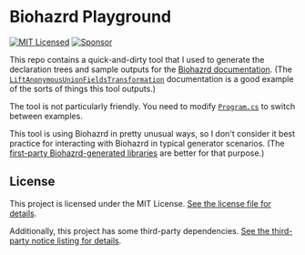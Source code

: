 # Biohazrd Playground

[![MIT Licensed](https://img.shields.io/github/license/pathogendavid/biohazrdplayground?style=flat-square)](LICENSE.txt)
[![Sponsor](https://img.shields.io/badge/sponsor-%E2%9D%A4-lightgrey?logo=github&style=flat-square)](https://github.com/sponsors/PathogenDavid)

This repo contains a quick-and-dirty tool that I used to generate the declaration trees and sample outputs for the [Biohazrd documentation](https://github.com/InfectedLibraries/Biohazrd/). (The [`LiftAnonymousUnionFieldsTransformation`](https://github.com/InfectedLibraries/Biohazrd/blob/4ced5521b64ac4e60d42c8ffcad14c72e324fd06/docs/BuiltInTransformations/LiftAnonymousUnionFieldsTransformation.md#details) documentation is a good example of the sorts of things this tool outputs.)

The tool is not particularly friendly. You need to modify [`Program.cs`](BiohazrdPlayground/Program.cs) to switch between examples.

This tool is using Biohazrd in pretty unusual ways, so I don't consider it best practice for interacting with Biohazrd in typical generator scenarios. (The [first-party Biohazrd-generated libraries](https://github.com/InfectedLibraries/?q=Infected&type=source) are better for that purpose.)

## License

This project is licensed under the MIT License. [See the license file for details](LICENSE.txt).

Additionally, this project has some third-party dependencies. [See the third-party notice listing for details](THIRD-PARTY-NOTICES.md).
